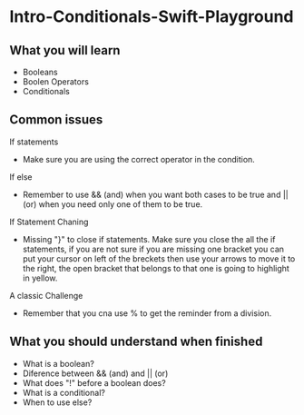 # Intro-Conditionals-Swift-Playground

## What you will learn
  - Booleans
  - Boolen Operators
  - Conditionals

## Common issues

  If statements 
  - Make sure you are using the correct operator in the condition.

If else 
  - Remember to use && (and) when you want both cases to be true and || (or) when you need only one of them to be true.
	
If Statement Chaning
  - Missing "}" to close if statements. Make sure you close the all the if statements, if you are not sure if you are missing one bracket you can put your cursor on left of the breckets then use your arrows to move it to the right, the open bracket that belongs to that one is going to highlight in yellow.
	  
A classic Challenge
  - Remember that you cna use % to get the reminder from a division.
  
  
## What you should understand when finished
 - What is a boolean?
 - Diference between && (and) and || (or)
 - What does "!" before a boolean does? 
 - What is a conditional?
 - When to use else?
 
 
<!-- list of check for understanding questions the student should be able to answer when finished -->
